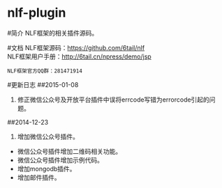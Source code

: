 nlf-plugin
===

#简介
NLF框架的相关插件源码。

#文档
NLF框架源码：https://github.com/6tail/nlf  
NLF框架用户手册：http://6tail.cn/npress/demo/jsp
    
    NLF框架官方QQ群：281471914

#更新日志
##2015-01-08
1. 修正微信公众号及开放平台插件中误将errcode写错为errorcode引起的问题。

##2014-12-23
1. 增加微信公众号插件。
* 微信公众号插件增加二维码相关功能。
* 微信公众号插件增加示例代码。
* 增加mongodb插件。
* 增加邮件插件。